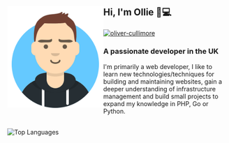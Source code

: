 <section>
    <img align="left" src="https://raw.githubusercontent.com/OliverCullimore/OliverCullimore/master/resources/olivercullimore.svg" alt="Oliver Cullimore" width="220" />
    <h1>Hi, I'm Ollie 👋💻</h1>
    <p>
        <a href="https://linkedin.com/in/oliver-cullimore" target="blank"><img align="center" src="https://cdn.simpleicons.org/linkedin/000/fff" alt="oliver-cullimore" height="30" width="30" /></a>
    </p>
    <h3>A passionate developer in the UK</h3>
    <p>I'm primarily a web developer, I like to learn new technologies/techniques for building and maintaining websites, gain a deeper understanding of infrastructure management and build small projects to expand my knowledge in PHP, Go or Python.</p>
    <br/>
    <img align="left" src="https://github-readme-stats.vercel.app/api/top-langs/?username=OliverCullimore&layout=compact&theme=transparent" alt="Top Languages" width="40%" />
</section>

